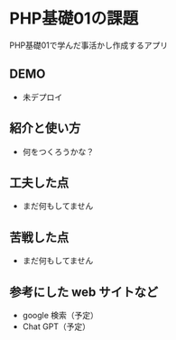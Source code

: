 # PHP基礎01の課題

PHP基礎01で学んだ事活かし作成するアプリ

## DEMO

- 未デプロイ

## 紹介と使い方

- 何をつくろうかな？

## 工夫した点

- まだ何もしてません

## 苦戦した点

- まだ何もしてません

## 参考にした web サイトなど

- google 検索（予定）
- Chat GPT（予定）
